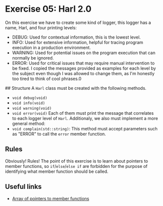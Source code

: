 # Exercise 05: Harl 2.0
On this exercise we have to create some kind of logger, this logger has a name, Harl, and four printing levels:
-   DEBUG: Used for contextual information, this is the lowest level.
-   INFO: Used for extensive information, helpful for tracing program execution in a production environment.
-   WARNING: Used for potential issues on the program execution that can normally be ignored.
-   ERROR: Used for critical issues that may require manual intervention to be fixed.
I copied the messages provided as examples for each level by the subject even though I was allowed to change them, as I'm honestly too tired to think of cool phrases.0

## Structure
A `Harl` class must be created with the following methods.
-   `void debug(void)`
-   `void info(void)`
-   `void warning(void)`
-   `void error(void)`
Each of them must print the message that correlates to each logger level of `Harl`. Additionaly, we also must implement a more general method:
-   `void complain(std::string)`: This method must accept parameters such as "ERROR" to call the `error` member function.

## Rules
Obviously! Rules! The point of this exercise is to learn about pointers to member functions, so `if`/`else`/`else if` are forbidden for the purpose
of identifying what member function should be called.

## Useful links
-   [Array of pointers to member functions](https://cplusplus.com/forum/beginner/239227/)
